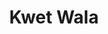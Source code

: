 ---
title: Kwet Wala
nombre_comunidad: Kwet Wala
municipio: Pradera
departamento: Valle del Cauca
descripcion: >-
  Comunidades donde prima la población étnica, origen NASA y alineados con el
  Proyecto de Vida. Ubicados a 15 km del casco urbano de Pradera, tienen redes
  de distribución eléctrica, acueducto denominado regional porque esta ubicado
  en el corregimiento La Fría y surte de agua a los corregimientos de Vallecito
  y Bolívar. En términos económicos, se dedican a la Caficultura y poseen una
  marca propia de café orgánico. Elaboración de propias fábricas de abono,
  biopreparados a través de la transformación de la pulpa y manejo de aguas
  residuales para que se descontaminen antes de llegar a los ríos. No se
  registra presencia de grupos armados, y se avanza en el desminado humanitario.
  El camino entre cada comunidad es aproximadamente de una hora.
num_personas: 250
num_familias: 56
min_distancia_casco_urbano: 60
km_distancia_casco_urbano: 15
vias_acceso: null
infraestructura_comunitaria: Casa Indígena,Instituciones educativas (IE)
notas_infraestructura_comunitaria: []
liderazgo_comunidad:
  - La Autoridad es Indígena-Gobernador
inclusion_diversidad_genero: Prevalece la población étnica
comentarios_conectividad: >-
  Ausencia de cobertura de servicios de conectividad e infraestructura que
  limita el uso de estos servicios en esta zona. 
punto_SOLE: No hay espacio con internet
comentarios_punto_SOLE: []
ppales_actividades_economicas_vocacion_productiva:
  - Agricultura
comentarios_ppales_actividades_economicas_vocacion_productiva:
  - Agricultura (café
  - |2
     musáceas y Pancoger).
comunidad_sostenible_uso_suelo: |-
  Asentamiento Humano (Resguardo Kwala)
  Actividades agropecuarias. 
org_con_proyeccion:
  - Proyecto de café tostado y molido
servicios_publicos_comunidades_focalizadas:
  - Energía-Pradera
  - Acueducto-Pradera
comunidades_focalizadas_educacion_infraestructura_educativa:
  - Escuela
  - Escuela
comunidades_focalizadas_practicas_organizativas: []
conectividad_minima: Regular
iniciativas_priorizadas: []
org_focalizada: []
riesgo: Bajo
otros_programas_USAID:
  - Construcción de la Casa Indígena en el año 2004
alianzas_colaboradores_1:
  - Adecuación de vías con placa huellas
alianzas_colaboradores_2:
  - Adecuación de vías con placa huellas
actividades_ocio:
  - Mingas
  - Armonizaciones y rituales espirituales
  - Refrescamiento de bastones
medios_comunicacion_narrativas_locales:
  - La pradereña Entérate Pradera
  - Pradera Radio Online
  - Cañaveral Stereo
num_visitas_realizadas: 17
num_diagnosticos_rurales_participativos_realizados: 1
infraestructura_salud_atencion_psicosocial:
  - Necesidad de desplazamiento para atención en salud
  - Medicina tradicional
notas_infraestructura_salud_atencion_psicosocial: >-
  En el casco urbano reciben servicios de promoción y prevención, para lo cual
  deben desplazarse.

  Mantienen la intervención a través del médico tradicional del KWALA.
num_visitas_predio: 0
url: /comunidad-focalizada/kwet-wala
layout: single
download_file: /reportes/kwet-wala.pdf

---